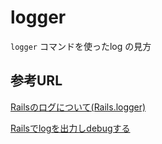 # logger

`logger` コマンドを使ったlog の見方

## 参考URL

[Railsのログについて(Rails.logger)](https://morizyun.github.io/ruby/rails-function-rails-logger.html)

[Railsでlogを出力しdebugする](https://qiita.com/Kashiwara/items/f8a4030da6b17e96fabf)
